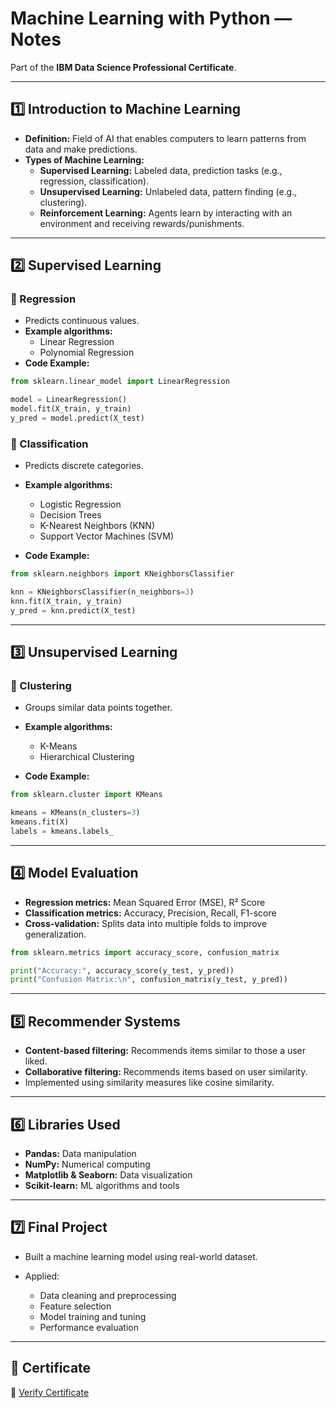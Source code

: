 # Machine Learning with Python — Notes

Part of the **IBM Data Science Professional Certificate**.

---

## 1️⃣ Introduction to Machine Learning
- **Definition:** Field of AI that enables computers to learn patterns from data and make predictions.
- **Types of Machine Learning:**
  - **Supervised Learning:** Labeled data, prediction tasks (e.g., regression, classification).
  - **Unsupervised Learning:** Unlabeled data, pattern finding (e.g., clustering).
  - **Reinforcement Learning:** Agents learn by interacting with an environment and receiving rewards/punishments.

---

## 2️⃣ Supervised Learning

### 🔹 Regression
- Predicts continuous values.
- **Example algorithms:**
  - Linear Regression
  - Polynomial Regression
- **Code Example:**
```python
from sklearn.linear_model import LinearRegression

model = LinearRegression()
model.fit(X_train, y_train)
y_pred = model.predict(X_test)
````

### 🔹 Classification

* Predicts discrete categories.
* **Example algorithms:**

  * Logistic Regression
  * Decision Trees
  * K-Nearest Neighbors (KNN)
  * Support Vector Machines (SVM)
* **Code Example:**

```python
from sklearn.neighbors import KNeighborsClassifier

knn = KNeighborsClassifier(n_neighbors=3)
knn.fit(X_train, y_train)
y_pred = knn.predict(X_test)
```

---

## 3️⃣ Unsupervised Learning

### 🔹 Clustering

* Groups similar data points together.
* **Example algorithms:**

  * K-Means
  * Hierarchical Clustering
* **Code Example:**

```python
from sklearn.cluster import KMeans

kmeans = KMeans(n_clusters=3)
kmeans.fit(X)
labels = kmeans.labels_
```

---

## 4️⃣ Model Evaluation

* **Regression metrics:** Mean Squared Error (MSE), R² Score
* **Classification metrics:** Accuracy, Precision, Recall, F1-score
* **Cross-validation:** Splits data into multiple folds to improve generalization.

```python
from sklearn.metrics import accuracy_score, confusion_matrix

print("Accuracy:", accuracy_score(y_test, y_pred))
print("Confusion Matrix:\n", confusion_matrix(y_test, y_pred))
```

---

## 5️⃣ Recommender Systems

* **Content-based filtering:** Recommends items similar to those a user liked.
* **Collaborative filtering:** Recommends items based on user similarity.
* Implemented using similarity measures like cosine similarity.

---

## 6️⃣ Libraries Used

* **Pandas:** Data manipulation
* **NumPy:** Numerical computing
* **Matplotlib & Seaborn:** Data visualization
* **Scikit-learn:** ML algorithms and tools

---

## 7️⃣ Final Project

* Built a machine learning model using real-world dataset.
* Applied:

  * Data cleaning and preprocessing
  * Feature selection
  * Model training and tuning
  * Performance evaluation

---

## 📜 Certificate

🔗 [Verify Certificate](https://www.coursera.org/account/accomplishments/specialization/certificate/9JPL43YELY5B)

```
